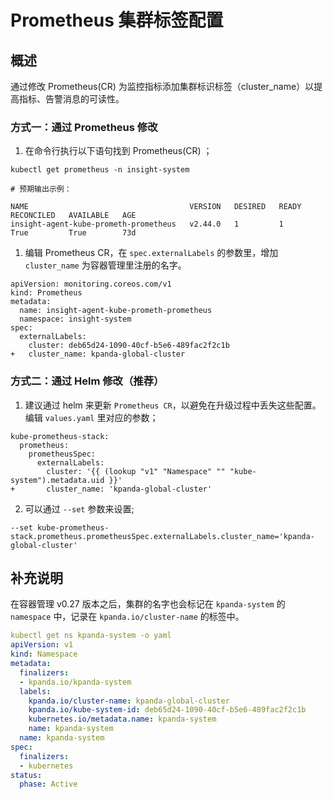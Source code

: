 # Prometheus 集群标签配置

## 概述

通过修改 Prometheus(CR) 为监控指标添加集群标识标签（cluster_name）以提高指标、告警消息的可读性。

### 方式一：通过 Prometheus 修改

1. 在命令行执行以下语句找到 Prometheus(CR) ；

```shell
kubectl get prometheus -n insight-system

# 预期输出示例：

NAME                                    VERSION   DESIRED   READY   RECONCILED   AVAILABLE   AGE
insight-agent-kube-prometh-prometheus   v2.44.0   1         1       True         True        73d
```

1. 编辑 Prometheus CR，在 `spec.externalLabels` 的参数里，增加 `cluster_name` 为容器管理里注册的名字。

```shell diff
apiVersion: monitoring.coreos.com/v1
kind: Prometheus
metadata:
  name: insight-agent-kube-prometh-prometheus
  namespace: insight-system
spec:
  externalLabels:
    cluster: deb65d24-1090-40cf-b5e6-489fac2f2c1b
+   cluster_name: kpanda-global-cluster
```

### 方式二：通过 Helm 修改（推荐）

1. 建议通过 helm 来更新 `Prometheus CR`，以避免在升级过程中丢失这些配置。编辑 `values.yaml` 里对应的参数；

```shell diff
kube-prometheus-stack:
  prometheus:
    prometheusSpec:
      externalLabels:
        cluster: '{{ (lookup "v1" "Namespace" "" "kube-system").metadata.uid }}'
+       cluster_name: 'kpanda-global-cluster'
```

2. 可以通过 `--set` 参数来设置;

```shell
--set kube-prometheus-stack.prometheus.prometheusSpec.externalLabels.cluster_name='kpanda-global-cluster'
```

## 补充说明

在容器管理 v0.27 版本之后，集群的名字也会标记在 `kpanda-system` 的 `namespace` 中，记录在 `kpanda.io/cluster-name` 的标签中。

```yaml
kubectl get ns kpanda-system -o yaml                                                                    
apiVersion: v1
kind: Namespace
metadata:
  finalizers:
  - kpanda.io/kpanda-system
  labels:
    kpanda.io/cluster-name: kpanda-global-cluster
    kpanda.io/kube-system-id: deb65d24-1090-40cf-b5e6-489fac2f2c1b
    kubernetes.io/metadata.name: kpanda-system
    name: kpanda-system
  name: kpanda-system
spec:
  finalizers:
  - kubernetes
status:
  phase: Active
```